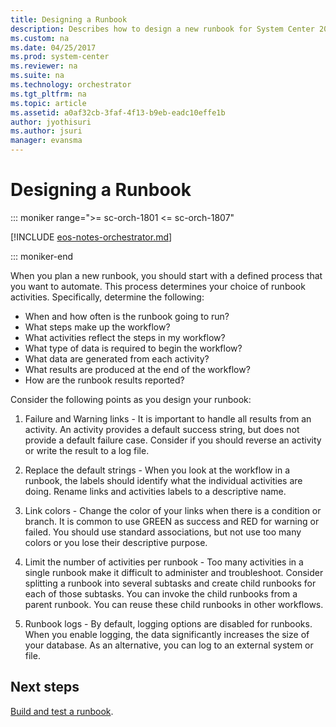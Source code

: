 ```yaml
---
title: Designing a Runbook
description: Describes how to design a new runbook for System Center 2016 - Orchestrator.
ms.custom: na
ms.date: 04/25/2017
ms.prod: system-center
ms.reviewer: na
ms.suite: na
ms.technology: orchestrator
ms.tgt_pltfrm: na
ms.topic: article
ms.assetid: a0af32cb-3faf-4f13-b9eb-eadc10effe1b
author: jyothisuri
ms.author: jsuri
manager: evansma
---
```


# Designing a Runbook

::: moniker range=">= sc-orch-1801 <= sc-orch-1807"

[!INCLUDE [eos-notes-orchestrator.md](../includes/eos-notes-orchestrator.md)]

::: moniker-end

When you plan a new runbook, you should start with a defined process that you want to automate. This process determines your choice of runbook activities. Specifically, determine the following:  

-   When and how often is the runbook going to run?  
-   What steps make up the workflow?  
-   What activities reflect the steps in my workflow?  
-   What type of data is required to begin the workflow?  
-   What data are generated from each activity?  
-   What results are produced at the end of the workflow?  
-   How are the runbook results reported?  

Consider the following points as you design your runbook:  

1.  Failure and Warning links \- It is important to handle all results from an activity. An activity provides a default success string, but does not provide a default failure case. Consider if you should reverse an activity or write the result to a log file.  

2.  Replace the default strings \- When you look at the workflow in a runbook, the labels should identify what the individual activities are doing. Rename links and activities labels to a descriptive name.  

3.  Link colors \- Change the color of your links when there is a condition or branch. It is common to use GREEN as success and RED for warning or failed. You should use standard associations, but not use too many colors or you lose their descriptive purpose.  

4.  Limit the number of activities per runbook \- Too many activities in a single runbook make it difficult to administer and troubleshoot. Consider splitting a runbook into several subtasks and create child runbooks for each of those subtasks. You can invoke the child runbooks from a parent runbook. You can reuse these child runbooks in other workflows.  

5.  Runbook logs \- By default, logging options are disabled for runbooks. When you enable&nbsp;logging, the data significantly increases the size of your database. As an alternative, you can log to an external system or file.  

## Next steps
[Build and test a runbook](./design-and-build-runbooks.md).
